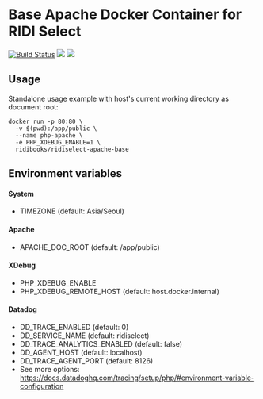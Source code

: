 Base Apache Docker Container for RIDI Select
========================================================

[![Build Status](https://travis-ci.org/ridibooks-docker/ridiselect-apache-base.svg?branch=master)](https://travis-ci.org/ridibooks-docker/ridiselect-apache-base)
[![](https://images.microbadger.com/badges/version/ridibooks/ridiselect-apache-base.svg)](http://microbadger.com/images/ridibooks/ridiselect-apache-base "Get your own version badge on microbadger.com")
[![](https://images.microbadger.com/badges/image/ridibooks/ridiselect-apache-base.svg)](http://microbadger.com/images/ridibooks/ridiselect-apache-base "Get your own version badge on microbadger.com")

Usage
-----

Standalone usage example with host's current working directory as document root:
```
docker run -p 80:80 \
  -v $(pwd):/app/public \
  --name php-apache \
  -e PHP_XDEBUG_ENABLE=1 \
  ridibooks/ridiselect-apache-base
```

## Environment variables

#### System
- TIMEZONE (default: Asia/Seoul)

#### Apache
- APACHE_DOC_ROOT (default: /app/public)

#### XDebug
- PHP_XDEBUG_ENABLE
- PHP_XDEBUG_REMOTE_HOST (default: host.docker.internal)

#### Datadog
- DD_TRACE_ENABLED (default: 0)
- DD_SERVICE_NAME (default: ridiselect)
- DD_TRACE_ANALYTICS_ENABLED (default: false)
- DD_AGENT_HOST (default: localhost)
- DD_TRACE_AGENT_PORT (default: 8126)
- See more options: https://docs.datadoghq.com/tracing/setup/php/#environment-variable-configuration
